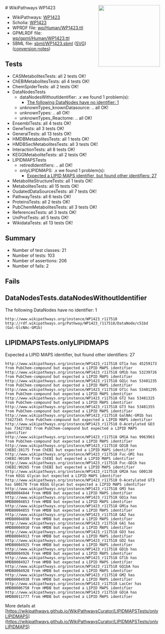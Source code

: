 <img style="float: right; width: 200px" src="../logo.png" />
# WikiPathways WP1423

* WikiPathways: [WP1423](https://identifiers.org/wikipathways:WP1423)
* Scholia: [WP1423](https://scholia.toolforge.org/wikipathways/WP1423)
* WPRDF file: [wp/Human/WP1423.ttl](../wp/Human/WP1423.ttl)
* GPMLRDF file: [wp/gpml/Human/WP1423.ttl](../wp/gpml/Human/WP1423.ttl)
* SBML file: [sbml/WP1423.sbml](../sbml/WP1423.sbml) ([SVG](../sbml/WP1423.svg)) ([conversion notes](../sbml/WP1423.txt))

## Tests
* CASMetabolitesTests: all 2 tests OK!
* ChEBIMetabolitesTests: all 4 tests OK!
* ChemSpiderTests: all 2 tests OK!
* DataNodesTests
    * dataNodesWithoutIdentifier: .x we found 1 problem(s):
        * [The following DataNodes have no identifier: 1](#d2d32fa0)
    * unknownTypes_knownDatasource: .. all OK!
    * unknownTypes: .. all OK!
    * unknownTypes_Reactome: .. all OK!
* EnsemblTests: all 4 tests OK!
* GeneTests: all 3 tests OK!
* GeneralTests: all 13 tests OK!
* HMDBMetabolitesTests: all 1 tests OK!
* HMDBSecMetabolitesTests: all 3 tests OK!
* InteractionTests: all 8 tests OK!
* KEGGMetaboliteTests: all 2 tests OK!
* LIPIDMAPSTests
    * retiredIdentifiers: .. all OK!
    * onlyLIPIDMAPS: .x we found 1 problem(s):
        * [Expected a LIPID MAPS identifier, but found other identifiers: 27](#d0bfb69e)
* MetaboliteStructureTests: all 1 tests OK!
* MetabolitesTests: all 15 tests OK!
* OudatedDataSourcesTests: all 7 tests OK!
* PathwayTests: all 6 tests OK!
* ProteinsTests: all 2 tests OK!
* PubChemMetabolitesTests: all 3 tests OK!
* ReferencesTests: all 3 tests OK!
* UniProtTests: all 5 tests OK!
* WikidataTests: all 13 tests OK!


## Summary

* Number of test classes: 21
* Number of tests: 103
* Number of assertions: 206
* Number of fails: 2

## Fails

<a name="d2d32fa0" />

## DataNodesTests.dataNodesWithoutIdentifier

The following DataNodes have no identifier: 1
```
http://www.wikipathways.org/instance/WP1423_r117518 http://rdf.wikipathways.org/Pathway/WP1423_r117518/DataNode/c51bd (Gal-GlcNAc-GM1b)
```

<a name="d0bfb69e" />

## LIPIDMAPSTests.onlyLIPIDMAPS

Expected a LIPID MAPS identifier, but found other identifiers: 27
```
http://www.wikipathways.org/instance/WP1423_r117518 GT1a has 45259173 from PubChem-compound but expected a LIPID MAPS identifier
http://www.wikipathways.org/instance/WP1423_r117518 GM1b has 53239726 from PubChem-compound but expected a LIPID MAPS identifier
http://www.wikipathways.org/instance/WP1423_r117518 GQ1c has 53481235 from PubChem-compound but expected a LIPID MAPS identifier
http://www.wikipathways.org/instance/WP1423_r117518 GT1c has 53481295 from PubChem-compound but expected a LIPID MAPS identifier
http://www.wikipathways.org/instance/WP1423_r117518 GT2 has 53481325 from PubChem-compound but expected a LIPID MAPS identifier
http://www.wikipathways.org/instance/WP1423_r117518 GT3 has 53481355 from PubChem-compound but expected a LIPID MAPS identifier
http://www.wikipathways.org/instance/WP1423_r117518 GalNAc-GM1b has 73427345 from PubChem-compound but expected a LIPID MAPS identifier
http://www.wikipathways.org/instance/WP1423_r117518 O-Acetylated GD3 has 73427362 from PubChem-compound but expected a LIPID MAPS identifier
http://www.wikipathways.org/instance/WP1423_r117518 GM1A has 9963963 from PubChem-compound but expected a LIPID MAPS identifier
http://www.wikipathways.org/instance/WP1423_r117518 GD1B has CHEBI:28175 from ChEBI but expected a LIPID MAPS identifier
http://www.wikipathways.org/instance/WP1423_r117518 Fuc-GM1 has CHEBI:90189 from ChEBI but expected a LIPID MAPS identifier
http://www.wikipathways.org/instance/WP1423_r117518 Fuc-GD1b has CHEBI:90265 from ChEBI but expected a LIPID MAPS identifier
http://www.wikipathways.org/instance/WP1423_r117518 GM2A has G00130 from KEGG Glycan but expected a LIPID MAPS identifier
http://www.wikipathways.org/instance/WP1423_r117518 O-Acetylated GT3 has G00170 from KEGG Glycan but expected a LIPID MAPS identifier
http://www.wikipathways.org/instance/WP1423_r117518 GM3 has HMDB0004844 from HMDB but expected a LIPID MAPS identifier
http://www.wikipathways.org/instance/WP1423_r117518 GD1a has HMDB0004853 from HMDB but expected a LIPID MAPS identifier
http://www.wikipathways.org/instance/WP1423_r117518 GM1a has HMDB0004855 from HMDB but expected a LIPID MAPS identifier
http://www.wikipathways.org/instance/WP1423_r117518 GA2 has HMDB0004898 from HMDB but expected a LIPID MAPS identifier
http://www.wikipathways.org/instance/WP1423_r117518 GA1 has HMDB0004910 from HMDB but expected a LIPID MAPS identifier
http://www.wikipathways.org/instance/WP1423_r117518 GD3 has HMDB0004913 from HMDB but expected a LIPID MAPS identifier
http://www.wikipathways.org/instance/WP1423_r117518 GD2 has HMDB0004925 from HMDB but expected a LIPID MAPS identifier
http://www.wikipathways.org/instance/WP1423_r117518 GD1b has HMDB0004926 from HMDB but expected a LIPID MAPS identifier
http://www.wikipathways.org/instance/WP1423_r117518 GT1b has HMDB0004927 from HMDB but expected a LIPID MAPS identifier
http://www.wikipathways.org/instance/WP1423_r117518 GQ1bA has HMDB0004928 from HMDB but expected a LIPID MAPS identifier
http://www.wikipathways.org/instance/WP1423_r117518 GM2 has HMDB0004938 from HMDB but expected a LIPID MAPS identifier
http://www.wikipathways.org/instance/WP1423_r117518 LacCer has HMDB0006750 from HMDB but expected a LIPID MAPS identifier
http://www.wikipathways.org/instance/WP1423_r117518 GD1A has HMDB0011777 from HMDB but expected a LIPID MAPS identifier
```

More details at [https://wikipathways.github.io/WikiPathwaysCurator/LIPIDMAPSTests/onlyLIPIDMAPS](https://wikipathways.github.io/WikiPathwaysCurator/LIPIDMAPSTests/onlyLIPIDMAPS)

